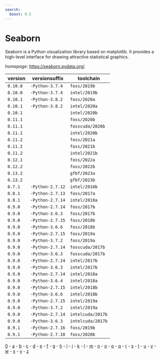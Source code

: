 ```yaml
---
search:
  boost: 0.5
---
```

# Seaborn

Seaborn is a Python visualization library based on matplotlib.  It provides a high-level interface for drawing attractive statistical graphics.

*homepage*: <https://seaborn.pydata.org/>

version | versionsuffix | toolchain
--------|---------------|----------
``0.10.0`` | ``-Python-3.7.4`` | ``foss/2019b``
``0.10.0`` | ``-Python-3.7.4`` | ``intel/2019b``
``0.10.1`` | ``-Python-3.8.2`` | ``foss/2020a``
``0.10.1`` | ``-Python-3.8.2`` | ``intel/2020a``
``0.10.1`` |  | ``intel/2020b``
``0.11.1`` |  | ``foss/2020b``
``0.11.1`` |  | ``fosscuda/2020b``
``0.11.1`` |  | ``intel/2020b``
``0.11.2`` |  | ``foss/2021a``
``0.11.2`` |  | ``foss/2021b``
``0.11.2`` |  | ``intel/2021b``
``0.12.1`` |  | ``foss/2022a``
``0.12.2`` |  | ``foss/2022b``
``0.13.2`` |  | ``gfbf/2023a``
``0.13.2`` |  | ``gfbf/2023b``
``0.7.1`` | ``-Python-2.7.12`` | ``intel/2016b``
``0.8.1`` | ``-Python-2.7.13`` | ``foss/2017a``
``0.8.1`` | ``-Python-2.7.14`` | ``intel/2018a``
``0.9.0`` | ``-Python-2.7.14`` | ``foss/2017b``
``0.9.0`` | ``-Python-3.6.3`` | ``foss/2017b``
``0.9.0`` | ``-Python-2.7.15`` | ``foss/2018b``
``0.9.0`` | ``-Python-3.6.6`` | ``foss/2018b``
``0.9.0`` | ``-Python-2.7.15`` | ``foss/2019a``
``0.9.0`` | ``-Python-3.7.2`` | ``foss/2019a``
``0.9.0`` | ``-Python-2.7.14`` | ``fosscuda/2017b``
``0.9.0`` | ``-Python-3.6.3`` | ``fosscuda/2017b``
``0.9.0`` | ``-Python-2.7.14`` | ``intel/2017b``
``0.9.0`` | ``-Python-3.6.3`` | ``intel/2017b``
``0.9.0`` | ``-Python-2.7.14`` | ``intel/2018a``
``0.9.0`` | ``-Python-3.6.4`` | ``intel/2018a``
``0.9.0`` | ``-Python-2.7.15`` | ``intel/2018b``
``0.9.0`` | ``-Python-3.6.6`` | ``intel/2018b``
``0.9.0`` | ``-Python-2.7.15`` | ``intel/2019a``
``0.9.0`` | ``-Python-3.7.2`` | ``intel/2019a``
``0.9.0`` | ``-Python-2.7.14`` | ``intelcuda/2017b``
``0.9.0`` | ``-Python-3.6.3`` | ``intelcuda/2017b``
``0.9.1`` | ``-Python-2.7.16`` | ``foss/2019b``
``0.9.1`` | ``-Python-2.7.18`` | ``foss/2020b``

[0](../0/index.md) - [a](../a/index.md) - [b](../b/index.md) - [c](../c/index.md) - [d](../d/index.md) - [e](../e/index.md) - [f](../f/index.md) - [g](../g/index.md) - [h](../h/index.md) - [i](../i/index.md) - [j](../j/index.md) - [k](../k/index.md) - [l](../l/index.md) - [m](../m/index.md) - [n](../n/index.md) - [o](../o/index.md) - [p](../p/index.md) - [q](../q/index.md) - [r](../r/index.md) - [s](../s/index.md) - [t](../t/index.md) - [u](../u/index.md) - [v](../v/index.md) - [w](../w/index.md) - [x](../x/index.md) - [y](../y/index.md) - [z](../z/index.md)

